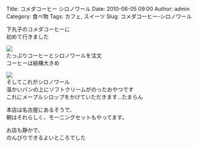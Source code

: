 Title: コメダコーヒー シロノワール
Date: 2010-06-05 09:00
Author: admin
Category: 食べ物
Tags: カフェ, スイーツ
Slug: コメダコーヒー-シロノワール

下丸子のコメダコーヒーに  
初めて行きました

[![](http://farm2.static.flickr.com/1274/4668476807_3b27c70933_m.jpg)](http://www.flickr.com/photos/46200029@N06/4668476807/)  
たっぷりコーヒーとシロノワールを注文  
コーヒーは結構大きめ

[![](http://farm5.static.flickr.com/4023/4669101718_35efc00d59_m.jpg)](http://www.flickr.com/photos/46200029@N06/4669101718/)  
そしてこれがシロノワール  
温かいパンの上にソフトクリームがのったおやつです  
これにメープルシロップをかけていただきます…たまらん

本店は名古屋にあるそうで、  
朝はそれらしく、モーニングセットもやってます。

お店も静かで、  
のんびりできるよいところでした

